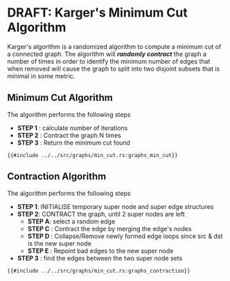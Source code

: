 # DRAFT: Karger's Minimum Cut Algorithm
Karger's algorithm is a randomized algorithm to compute a minimum cut of a connected graph. The algorithm will ***randomly contract*** the graph a number of times in order to identify the minimum number of edges that when removed will cause the graph to split into two disjoint subsets that is minimal in some metric.

## Minimum Cut Algorithm
The algorithm performs the following steps
* **STEP 1** : calculate number of iterations
* **STEP 2** : Contract the graph N times 
* **STEP 3** : Return the minimum cut found
```rust,no_run,noplayground
{{#include ../../src/graphs/min_cut.rs:graphs_min_cut}}
```

## Contraction Algorithm
The algorithm performs the following steps
* **STEP 1**: INITIALISE temporary super node and super edge structures
* **STEP 2**: CONTRACT the graph, until 2 super nodes are left
    * **STEP A**: select a random edge
    * **STEP C** : Contract the edge by merging the edge's nodes
    * **STEP D** : Collapse/Remove newly formed edge loops since src & dst is the new super node
    * **STEP E** : Repoint bad edges to the new super node
* **STEP 3** : find the edges between the two super node sets
```rust,no_run,noplayground
{{#include ../../src/graphs/min_cut.rs:graphs_contraction}}
```
